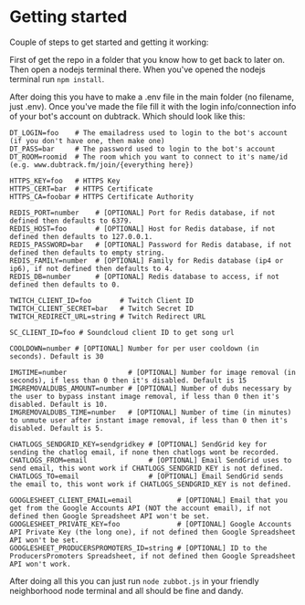 # Getting started
Couple of steps to get started and getting it working:

First of get the repo in a folder that you know how to get back to later on. Then open a nodejs terminal there.
When you've opened the nodejs terminal run ```npm install```.

After doing this you have to make a .env file in the main folder (no filename, just .env).
Once you've made the file fill it with the login info/connection info of your bot's account on dubtrack. Which should look like this:
```
DT_LOGIN=foo    # The emailadress used to login to the bot's account (if you don't have one, then make one)
DT_PASS=bar     # The password used to login to the bot's account
DT_ROOM=roomid  # The room which you want to connect to it's name/id (e.g. www.dubtrack.fm/join/{everything here})

HTTPS_KEY=foo   # HTTPS Key
HTTPS_CERT=bar  # HTTPS Certificate
HTTPS_CA=foobar # HTTPS Certificate Authority

REDIS_PORT=number    # [OPTIONAL] Port for Redis database, if not defined then defaults to 6379.
REDIS_HOST=foo       # [OPTIONAL] Host for Redis database, if not defined then defaults to 127.0.0.1.
REDIS_PASSWORD=bar   # [OPTIONAL] Password for Redis database, if not defined then defaults to empty string.
REDIS_FAMILY=number  # [OPTIONAL] Family for Redis database (ip4 or ip6), if not defined then defaults to 4.
REDIS_DB=number      # [OPTIONAL] Redis database to access, if not defined then defaults to 0.

TWITCH_CLIENT_ID=foo       # Twitch Client ID
TWITCH_CLIENT_SECRET=bar   # Twitch Secret ID
TWITCH_REDIRECT_URL=string # Twitch Redirect URL

SC_CLIENT_ID=foo # Soundcloud client ID to get song url

COOLDOWN=number # [OPTIONAL] Number for per user cooldown (in seconds). Default is 30

IMGTIME=number               # [OPTIONAL] Number for image removal (in seconds), if less than 0 then it's disabled. Default is 15
IMGREMOVALDUBS_AMOUNT=number # [OPTIONAL] Number of dubs necessary by the user to bypass instant image removal, if less than 0 then it's disabled. Default is 10.
IMGREMOVALDUBS_TIME=number   # [OPTIONAL] Number of time (in minutes) to unmute user after instant image removal, if less than 0 then it's disabled. Default is 5.

CHATLOGS_SENDGRID_KEY=sendgridkey # [OPTIONAL] SendGrid key for sending the chatlog email, if none then chatlogs wont be recorded.
CHATLOGS_FROM=email               # [OPTIONAL] Email SendGrid uses to send email, this wont work if CHATLOGS_SENDGRID_KEY is not defined.
CHATLOGS_TO=email                 # [OPTIONAL] Email SendGrid sends the email to, this wont work if CHATLOGS_SENDGRID_KEY is not defined.

GOOGLESHEET_CLIENT_EMAIL=email           # [OPTIONAL] Email that you get from the Google Accounts API (NOT the account email), if not defined then Google Spreadsheet API won't be set.
GOOGLESHEET_PRIVATE_KEY=foo              # [OPTIONAL] Google Accounts API Private Key (the long one), if not defined then Google Spreadsheet API won't be set.
GOOGLESHEET_PRODUCERSPROMOTERS_ID=string # [OPTIONAL] ID to the ProducersPromoters Spreadsheet, if not defined then Google Spreadsheet API won't work.
```

After doing all this you can just run ```node zubbot.js``` in your friendly neighborhood node terminal and all should be fine and dandy.
